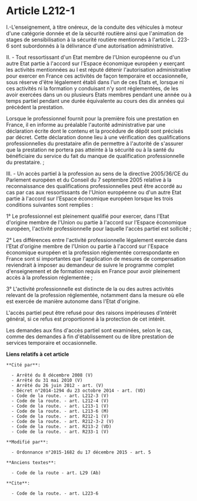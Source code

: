 # Article L212-1

I.-L'enseignement, à titre onéreux, de la conduite des véhicules à moteur d'une catégorie donnée et de la sécurité routière
ainsi que l'animation de stages de sensibilisation à la sécurité routière mentionnés à l'article L. 223-6 sont subordonnés à
la délivrance d'une autorisation administrative. 

II. - Tout ressortissant d'un Etat membre de l'Union européenne ou d'un autre Etat partie à l'accord sur l'Espace économique
européen y exerçant les activités mentionnées au I est réputé détenir l'autorisation administrative pour exercer en France
ces activités de façon temporaire et occasionnelle, sous réserve d'être légalement établi dans l'un de ces Etats et, lorsque
ni ces activités ni la formation y conduisant n'y sont réglementées, de les avoir exercées dans un ou plusieurs Etats membres
pendant une année ou à temps partiel pendant une durée équivalente au cours des dix années qui précèdent la prestation.

Lorsque le professionnel fournit pour la première fois une prestation en France, il en informe au préalable l'autorité
administrative par une déclaration écrite dont le contenu et la procédure de dépôt sont précisés par décret. Cette
déclaration donne lieu à une vérification des qualifications professionnelles du prestataire afin de permettre à l'autorité
de s'assurer que la prestation ne portera pas atteinte à la sécurité ou à la santé du bénéficiaire du service du fait du
manque de qualification professionnelle du prestataire. ;

III. - Un accès partiel à la profession au sens de la directive 2005/36/CE du Parlement européen et du Conseil du 7 septembre
2005 relative à la reconnaissance des qualifications professionnelles peut être accordé au cas par cas aux ressortissants de
l'Union européenne ou d'un autre Etat partie à l'accord sur l'Espace économique européen lorsque les trois conditions
suivantes sont remplies :

1° Le professionnel est pleinement qualifié pour exercer, dans l'Etat d'origine membre de l'Union ou partie à l'accord sur
l'Espace économique européen, l'activité professionnelle pour laquelle l'accès partiel est sollicité ;

2° Les différences entre l'activité professionnelle légalement exercée dans l'Etat d'origine membre de l'Union ou partie à
l'accord sur l'Espace économique européen et la profession réglementée correspondante en France sont si importantes que
l'application de mesures de compensation reviendrait à imposer au demandeur de suivre le programme complet d'enseignement et
de formation requis en France pour avoir pleinement accès à la profession réglementée ;

3° L'activité professionnelle est distincte de la ou des autres activités relevant de la profession réglementée, notamment
dans la mesure où elle est exercée de manière autonome dans l'Etat d'origine.

L'accès partiel peut être refusé pour des raisons impérieuses d'intérêt général, si ce refus est proportionné à la protection
de cet intérêt.

Les demandes aux fins d'accès partiel sont examinées, selon le cas, comme des demandes à fin d'établissement ou de libre
prestation de services temporaire et occasionnelle.

**Liens relatifs à cet article**

	**Cité par**:

	  - Arrêté du 8 décembre 2008 (V)
	  - Arrêté du 31 mai 2010 (V)
	  - Arrêté du 26 juin 2012 - art. (V)
	  - Décret n°2014-1294 du 23 octobre 2014 - art. (VD)
	  - Code de la route. - art. L212-3 (V)
	  - Code de la route. - art. L212-4 (V)
	  - Code de la route. - art. L213-1 (V)
	  - Code de la route. - art. L213-6 (M)
	  - Code de la route. - art. R212-1 (V)
	  - Code de la route. - art. R212-3-2 (V)
	  - Code de la route. - art. R213-2 (VD)
	  - Code de la route. - art. R233-1 (V)

	**Modifié par**:

	  - Ordonnance n°2015-1682 du 17 décembre 2015 - art. 5

	**Anciens textes**:

	  - Code de la route - art. L29 (Ab)

	**Cite**:

	  - Code de la route. - art. L223-6
